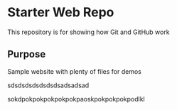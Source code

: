 # Starter Web Repo

This repository is for showing how Git and GitHub work

## Purpose

Sample website with plenty of files for demos

sdsdsdsdsdsdsdsadsadsad

sokdpokpokpokpokpokpaoskpokpokpokpodlkl